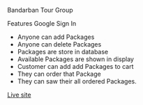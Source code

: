 Bandarban Tour Group

Features
Google Sign In

- Anyone can add Packages
- Anyone can delete Packages
- Packages are store in database
- Available Packages are shown in display
- Customer can add add Packages to cart
- They can order that Package
- They can saw their all ordered Packages.

<a href="https://bandarbantourgroup.netlify.app/">Live site</a>
